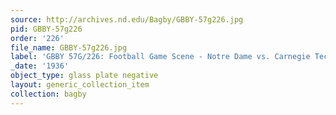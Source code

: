 ```yaml
---
source: http://archives.nd.edu/Bagby/GBBY-57g226.jpg
pid: GBBY-57g226
order: '226'
file_name: GBBY-57g226.jpg
label: 'GBBY 57G/226: Football Game Scene - Notre Dame vs. Carnegie Tech - 1936'
_date: '1936'
object_type: glass plate negative
layout: generic_collection_item
collection: bagby
---
```


